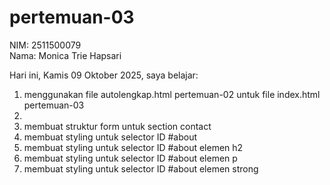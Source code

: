 # pertemuan-03

NIM: 2511500079<br>
Nama: Monica Trie Hapsari<br>

Hari ini, Kamis 09 Oktober 2025, saya belajar:
<ol>
<li>menggunakan file autolengkap.html pertemuan-02 untuk file index.html pertemuan-03<li>
<li>membuat struktur form untuk section contact</li>
<li>membuat styling untuk selector ID #about</li>
<li>membuat styling untuk selector ID #about elemen h2</li>
<li>membuat styling untuk selector ID #about elemen p</li>
<li>membuat styling untuk selector ID #about elemen strong</li>
</ol>
